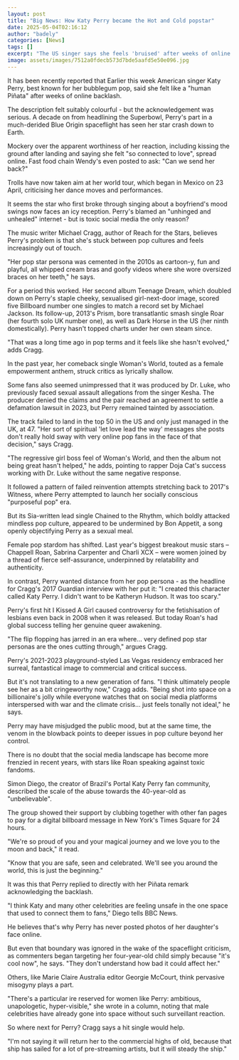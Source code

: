 ```yaml
---
layout: post
title: "Big News: How Katy Perry became the Hot and Cold popstar"
date: 2025-05-04T02:16:12
author: "badely"
categories: [News]
tags: []
excerpt: "The US singer says she feels 'bruised' after weeks of online backlash - what's sparked the change?"
image: assets/images/7512a0fdecb573d7bde5aafd5e50e096.jpg
---
```


It has been recently reported that Earlier this week American singer Katy Perry, best known for her bubblegum pop, said she felt like a "human Piñata" after weeks of online backlash.

The description felt suitably colourful - but the acknowledgement was serious. A decade on from headlining the Superbowl, Perry's part in a much-derided Blue Origin spaceflight has seen her star crash down to Earth.

Mockery over the apparent worthiness of her reaction, including kissing the ground after landing and saying she felt "so connected to love", spread online. Fast food chain Wendy's even posted to ask: "Can we send her back?"

Trolls have now taken aim at her world tour, which began in Mexico on 23 April, criticising her dance moves and performances. 

It seems the star who first broke through singing about a boyfriend's mood swings now faces an icy reception. Perry's blamed an "unhinged and unhealed" internet - but is toxic social media the only reason?

The music writer Michael Cragg, author of Reach for the Stars, believes Perry's problem is that she's stuck between pop cultures and feels increasingly out of touch.

"Her pop star persona was cemented in the 2010s as cartoon-y, fun and playful, all whipped cream bras and goofy videos where she wore oversized braces on her teeth," he says.

For a period this worked. Her second album Teenage Dream, which doubled down on Perry's staple cheeky, sexualised girl-next-door image, scored five Billboard number one singles to match a record set by Michael Jackson. Its follow-up, 2013's Prism, bore transatlantic smash single Roar (her fourth solo UK number one), as well as Dark Horse in the US (her ninth domestically). Perry hasn't topped charts under her own steam since.

"That was a long time ago in pop terms and it feels like she hasn't evolved," adds Cragg.

In the past year, her comeback single Woman's World, touted as a female empowerment anthem, struck critics as lyrically shallow.

Some fans also seemed unimpressed that it was produced by Dr. Luke, who previously faced sexual assault allegations from the singer Kesha. The producer denied the claims and the pair reached an agreement to settle a defamation lawsuit in 2023, but Perry remained tainted by association. 

The track failed to land in the top 50 in the US and only just managed in the UK, at 47. "Her sort of spiritual 'let love lead the way' messages she posts don't really hold sway with very online pop fans in the face of that decision," says Cragg. 

"The regressive girl boss feel of Woman's World, and then the album not being great hasn't helped," he adds, pointing to rapper Doja Cat's success working with Dr. Luke without the same negative response.

It followed a pattern of failed reinvention attempts stretching back to 2017's Witness, where Perry attempted to launch her socially conscious "purposeful pop" era. 

But its Sia-written lead single Chained to the Rhythm, which boldly attacked mindless pop culture, appeared to be undermined by Bon Appetit, a song openly objectifying Perry as a sexual meal.

Female pop stardom has shifted. Last year's biggest breakout music stars – Chappell Roan, Sabrina Carpenter and Charli XCX – were women joined by a thread of fierce self-assurance, underpinned by relatability and authenticity.

In contrast, Perry wanted distance from her pop persona - as the headline for Cragg's 2017 Guardian interview with her put it: "I created this character called Katy Perry. I didn't want to be Katheryn Hudson. It was too scary."

Perry's first hit I Kissed A Girl caused controversy for the fetishisation of lesbians even back in 2008 when it was released. But today Roan's had global success telling her genuine queer awakening.

"The flip flopping has jarred in an era where... very defined pop star personas are the ones cutting through," argues Cragg.

Perry's 2021-2023 playground-styled Las Vegas residency embraced her surreal, fantastical image to commercial and critical success.

But it's not translating to a new generation of fans. "I think ultimately people see her as a bit cringeworthy now," Cragg adds. "Being shot into space on a billionaire's jolly while everyone watches that on social media platforms interspersed with war and the climate crisis... just feels tonally not ideal," he says.

Perry may have misjudged the public mood, but at the same time, the venom in the blowback points to deeper issues in pop culture beyond her control. 

There is no doubt that the social media landscape has become more frenzied in recent years, with stars like Roan speaking against toxic fandoms.

Simon Diego, the creator of Brazil's Portal Katy Perry fan community, described the scale of the abuse towards the 40-year-old as "unbelievable".

The group showed their support by clubbing together with other fan pages to pay for a digital billboard message in New York's Times Square for 24 hours.

"We're so proud of you and your magical journey and we love you to the moon and back," it read.

"Know that you are safe, seen and celebrated. We'll see you around the world, this is just the beginning."

It was this that Perry replied to directly with her Piñata remark acknowledging the backlash.

"I think Katy and many other celebrities are feeling unsafe in the one space that used to connect them to fans," Diego tells BBC News.

He believes that's why Perry has never posted photos of her daughter's face online.

But even that boundary was ignored in the wake of the spaceflight criticism, as commenters began targeting her four-year-old child simply because "it's cool now", he says. "They don't understand how bad it could affect her."

Others, like Marie Claire Australia editor Georgie McCourt, think pervasive misogyny plays a part.

"There's a particular ire reserved for women like Perry: ambitious, unapologetic, hyper-visible," she wrote in a column, noting that male celebrities have already gone into space without such surveillant reaction.

So where next for Perry? Cragg says a hit single would help.

"I'm not saying it will return her to the commercial highs of old, because that ship has sailed for a lot of pre-streaming artists, but it will steady the ship."

